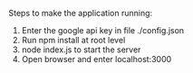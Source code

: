 Steps to make the application running:
1. Enter the google api key in file ./config.json
2. Run npm install at root level
3. node index.js to start the server
4. Open browser and enter localhost:3000
